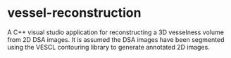 # vessel-reconstruction
A C++ visual studio application for reconstructing a 3D vesselness volume from 2D DSA images. It is assumed the DSA images have been segmented using the VESCL contouring library to generate annotated 2D images.
